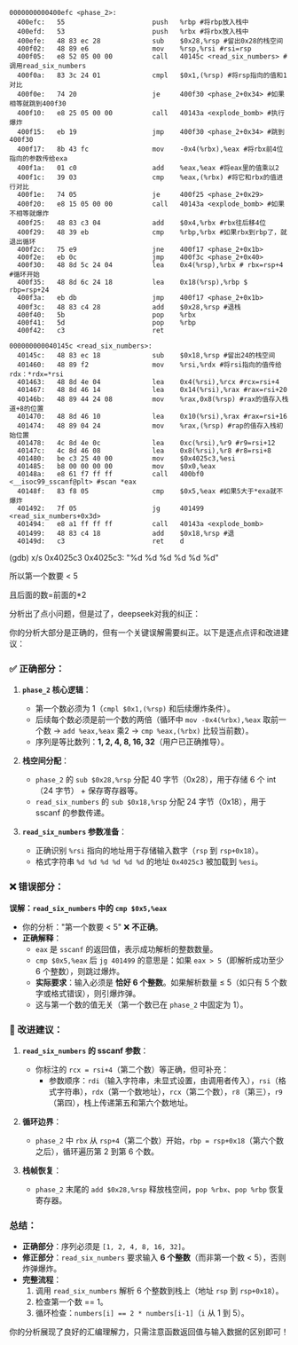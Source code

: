 ~~~
0000000000400efc <phase_2>:
  400efc:	55                   	push   %rbp #将rbp放入栈中
  400efd:	53                   	push   %rbx #将rbx放入栈中
  400efe:	48 83 ec 28          	sub    $0x28,%rsp #留出0x28的栈空间
  400f02:	48 89 e6             	mov    %rsp,%rsi #rsi=rsp
  400f05:	e8 52 05 00 00       	call   40145c <read_six_numbers> #调用read_six_numbers
  400f0a:	83 3c 24 01          	cmpl   $0x1,(%rsp) #将rsp指向的值和1对比
  400f0e:	74 20                	je     400f30 <phase_2+0x34> #如果相等就跳到400f30
  400f10:	e8 25 05 00 00       	call   40143a <explode_bomb> #执行爆炸
  400f15:	eb 19                	jmp    400f30 <phase_2+0x34> #跳到400f30
  400f17:	8b 43 fc             	mov    -0x4(%rbx),%eax #将rbx前4位指向的参数传给exa
  400f1a:	01 c0                	add    %eax,%eax #将eax里的值乘以2
  400f1c:	39 03                	cmp    %eax,(%rbx) #将它和rbx的值进行对比
  400f1e:	74 05                	je     400f25 <phase_2+0x29> 
  400f20:	e8 15 05 00 00       	call   40143a <explode_bomb> #如果不相等就爆炸
  400f25:	48 83 c3 04          	add    $0x4,%rbx #rbx往后移4位
  400f29:	48 39 eb             	cmp    %rbp,%rbx #如果rbx到rbp了，就退出循环
  400f2c:	75 e9                	jne    400f17 <phase_2+0x1b>
  400f2e:	eb 0c                	jmp    400f3c <phase_2+0x40>
  400f30:	48 8d 5c 24 04       	lea    0x4(%rsp),%rbx # rbx=rsp+4 #循环开始 
  400f35:	48 8d 6c 24 18       	lea    0x18(%rsp),%rbp $ rbp=rsp+24
  400f3a:	eb db                	jmp    400f17 <phase_2+0x1b>
  400f3c:	48 83 c4 28          	add    $0x28,%rsp #退栈
  400f40:	5b                   	pop    %rbx
  400f41:	5d                   	pop    %rbp
  400f42:	c3                   	ret 
~~~



~~~
000000000040145c <read_six_numbers>:
  40145c:	48 83 ec 18          	sub    $0x18,%rsp #留出24的栈空间
  401460:	48 89 f2             	mov    %rsi,%rdx #将rsi指向的值传给rdx：*rdx=*rsi
  401463:	48 8d 4e 04          	lea    0x4(%rsi),%rcx #rcx=rsi+4
  401467:	48 8d 46 14          	lea    0x14(%rsi),%rax #rax=rsi+20
  40146b:	48 89 44 24 08       	mov    %rax,0x8(%rsp) #rax的值存入栈道+8的位置
  401470:	48 8d 46 10          	lea    0x10(%rsi),%rax #rax=rsi+16
  401474:	48 89 04 24          	mov    %rax,(%rsp) #rap的值存入栈初始位置
  401478:	4c 8d 4e 0c          	lea    0xc(%rsi),%r9 #r9=rsi+12
  40147c:	4c 8d 46 08          	lea    0x8(%rsi),%r8 #r8=rsi+8
  401480:	be c3 25 40 00       	mov    $0x4025c3,%esi
  401485:	b8 00 00 00 00       	mov    $0x0,%eax 
  40148a:	e8 61 f7 ff ff       	call   400bf0 <__isoc99_sscanf@plt> #scan *eax
  40148f:	83 f8 05             	cmp    $0x5,%eax #如果5大于*exa就不爆炸
  401492:	7f 05                	jg     401499 <read_six_numbers+0x3d>
  401494:	e8 a1 ff ff ff       	call   40143a <explode_bomb>
  401499:	48 83 c4 18          	add    $0x18,%rsp #退
  40149d:	c3                   	ret    d
~~~

(gdb) x/s 0x4025c3
0x4025c3:       "%d %d %d %d %d %d"

所以第一个数要 < 5

且后面的数=前面的*2

分析出了点小问题，但是过了，deepseek对我的纠正：

你的分析大部分是正确的，但有一个关键误解需要纠正。以下是逐点点评和改进建议：

### ✅ 正确部分：
1. **`phase_2` 核心逻辑**：
   - 第一个数必须为 1（`cmpl $0x1,(%rsp)` 和后续爆炸条件）。
   - 后续每个数必须是前一个数的两倍（循环中 `mov -0x4(%rbx),%eax` 取前一个数 → `add %eax,%eax` 乘2 → `cmp %eax,(%rbx)` 比较当前数）。
   - 序列是等比数列：**1, 2, 4, 8, 16, 32**（用户已正确推导）。

2. **栈空间分配**：
   - `phase_2` 的 `sub $0x28,%rsp` 分配 40 字节（0x28），用于存储 6 个 int（24 字节） + 保存寄存器等。
   - `read_six_numbers` 的 `sub $0x18,%rsp` 分配 24 字节（0x18），用于 sscanf 的参数传递。

3. **`read_six_numbers` 参数准备**：
   - 正确识别 `%rsi` 指向的地址用于存储输入数字（`rsp` 到 `rsp+0x18`）。
   - 格式字符串 `%d %d %d %d %d %d` 的地址 `0x4025c3` 被加载到 `%esi`。

### ❌ 错误部分：
**误解：`read_six_numbers` 中的 `cmp $0x5,%eax`**
- 你的分析："第一个数要 < 5" ❌ **不正确**。
- **正确解释**：
  - `eax` 是 `sscanf` 的返回值，表示成功解析的整数数量。
  - `cmp $0x5,%eax` 后 `jg 401499` 的意思是：如果 `eax > 5`（即解析成功至少 6 个整数），则跳过爆炸。
  - **实际要求**：输入必须是 **恰好 6 个整数**。如果解析数量 ≤ 5（如只有 5 个数字或格式错误），则引爆炸弹。
  - 这与第一个数的值无关（第一个数已在 `phase_2` 中固定为 1）。

### 🔧 改进建议：
1. **`read_six_numbers` 的 sscanf 参数**：
   - 你标注的 `rcx = rsi+4`（第二个数）等正确，但可补充：
     - 参数顺序：`rdi`（输入字符串，未显式设置，由调用者传入），`rsi`（格式字符串），`rdx`（第一个数地址），`rcx`（第二个数），`r8`（第三），`r9`（第四），栈上传递第五和第六个数地址。

2. **循环边界**：
   - `phase_2` 中 `rbx` 从 `rsp+4`（第二个数）开始，`rbp = rsp+0x18`（第六个数之后），循环遍历第 2 到第 6 个数。

3. **栈帧恢复**：
   - `phase_2` 末尾的 `add $0x28,%rsp` 释放栈空间，`pop %rbx`、`pop %rbp` 恢复寄存器。

### 总结：
- **正确部分**：序列必须是 `[1, 2, 4, 8, 16, 32]`。
- **修正部分**：`read_six_numbers` 要求输入 **6 个整数**（而非第一个数 < 5），否则炸弹爆炸。
- **完整流程**：
  1. 调用 `read_six_numbers` 解析 6 个整数到栈上（地址 `rsp` 到 `rsp+0x18`）。
  2. 检查第一个数 == 1。
  3. 循环检查：`numbers[i] == 2 * numbers[i-1]`（`i` 从 1 到 5）。

你的分析展现了良好的汇编理解力，只需注意函数返回值与输入数据的区别即可！